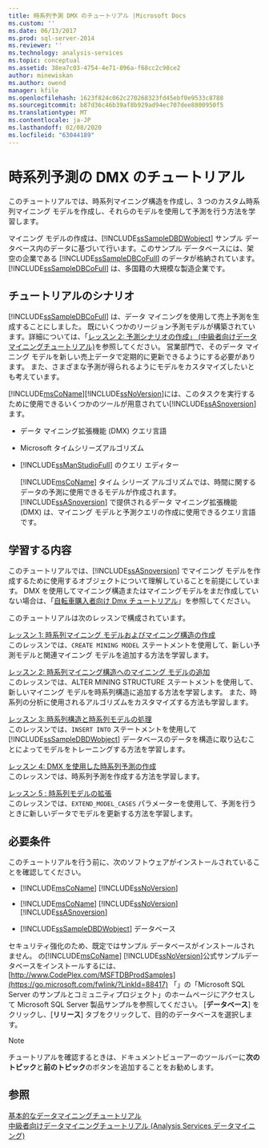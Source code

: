 ```yaml
---
title: 時系列予測 DMX のチュートリアル |Microsoft Docs
ms.custom: ''
ms.date: 06/13/2017
ms.prod: sql-server-2014
ms.reviewer: ''
ms.technology: analysis-services
ms.topic: conceptual
ms.assetid: 38ea7c03-4754-4e71-896a-f68cc2c98ce2
author: minewiskan
ms.author: owend
manager: kfile
ms.openlocfilehash: 1623f824c062c270268323fd45ebf0e9533c8788
ms.sourcegitcommit: b87d36c46b39af8b929ad94ec707dee8800950f5
ms.translationtype: MT
ms.contentlocale: ja-JP
ms.lasthandoff: 02/08/2020
ms.locfileid: "63044189"
---
```

# <a name="time-series-prediction-dmx-tutorial"></a>時系列予測の DMX のチュートリアル
  このチュートリアルでは、時系列マイニング構造を作成し、3 つのカスタム時系列マイニング モデルを作成し、それらのモデルを使用して予測を行う方法を学習します。  
  
 マイニング モデルの作成は、[!INCLUDE[ssSampleDBDWobject](../includes/sssampledbdwobject-md.md)] サンプル データベース内のデータに基づいて行います。このサンプル データベースには、架空の企業である [!INCLUDE[ssSampleDBCoFull](../includes/sssampledbcofull-md.md)] のデータが格納されています。 
  [!INCLUDE[ssSampleDBCoFull](../includes/sssampledbcofull-md.md)] は、多国籍の大規模な製造企業です。  
  
## <a name="tutorial-scenario"></a>チュートリアルのシナリオ  
 
  [!INCLUDE[ssSampleDBCoFull](../includes/sssampledbcofull-md.md)] は、データ マイニングを使用して売上予測を生成することにしました。 既にいくつかのリージョン予測モデルが構築されています。詳細については、「[レッスン 2: 予測シナリオの作成」 &#40;中級者向けデータマイニングチュートリアル&#41;](../../2014/tutorials/lesson-2-building-a-forecasting-scenario-intermediate-data-mining-tutorial.md)を参照してください。 営業部門で、そのデータ マイニング モデルを新しい売上データで定期的に更新できるようにする必要があります。 また、さまざまな予測が得られるようにモデルをカスタマイズしたいとも考えています。  
  
 [!INCLUDE[msCoName](../includes/msconame-md.md)][!INCLUDE[ssNoVersion](../includes/ssnoversion-md.md)]には、このタスクを実行するために使用できるいくつかのツールが用意されてい[!INCLUDE[ssASnoversion](../includes/ssasnoversion-md.md)]ます。  
  
-   データ マイニング拡張機能 (DMX) クエリ言語  
  
-   Microsoft タイムシリーズアルゴリズム  
  
-   
  [!INCLUDE[ssManStudioFull](../includes/ssmanstudiofull-md.md)] のクエリ エディター  
  
 
  [!INCLUDE[msCoName](../includes/msconame-md.md)] タイム シリーズ アルゴリズムでは、時間に関するデータの予測に使用できるモデルが作成されます。 
  [!INCLUDE[ssASnoversion](../includes/ssasnoversion-md.md)] で提供されるデータ マイニング拡張機能 (DMX) は、マイニング モデルと予測クエリの作成に使用できるクエリ言語です。  
  
## <a name="what-you-will-learn"></a>学習する内容  
 このチュートリアルでは、[!INCLUDE[ssASnoversion](../includes/ssasnoversion-md.md)] でマイニング モデルを作成するために使用するオブジェクトについて理解していることを前提にしています。 DMX を使用してマイニング構造またはマイニングモデルをまだ作成していない場合は、「[自転車購入者向け Dmx チュートリアル](../../2014/tutorials/bike-buyer-dmx-tutorial.md)」を参照してください。  
  
 このチュートリアルは次のレッスンで構成されています。  
  
 [レッスン 1: 時系列マイニング モデルおよびマイニング構造の作成](../../2014/tutorials/lesson-1-creating-a-time-series-mining-model-and-mining-structure.md)  
 このレッスンでは、`CREATE MINING MODEL` ステートメントを使用して、新しい予測モデルと関連マイニング モデルを追加する方法を学習します。  
  
 [レッスン 2: 時系列マイニング構造へのマイニング モデルの追加](../../2014/tutorials/lesson-2-adding-mining-models-to-the-time-series-mining-structure.md)  
 このレッスンでは、ALTER MINING STRUCTURE ステートメントを使用して、新しいマイニング モデルを時系列構造に追加する方法を学習します。 また、時系列の分析に使用されるアルゴリズムをカスタマイズする方法も学習します。  
  
 [レッスン 3: 時系列構造と時系列モデルの処理](../../2014/tutorials/lesson-3-processing-the-time-series-structure-and-models.md)  
 このレッスンでは、`INSERT INTO` ステートメントを使用して [!INCLUDE[ssSampleDBDWobject](../includes/sssampledbdwobject-md.md)] データベースのデータを構造に取り込むことによってモデルをトレーニングする方法を学習します。  
  
 [レッスン 4: DMX を使用した時系列予測の作成](../../2014/tutorials/lesson-4-creating-time-series-predictions-using-dmx.md)  
 このレッスンでは、時系列予測を作成する方法を学習します。  
  
 [レッスン 5 : 時系列モデルの拡張](../../2014/tutorials/lesson-5-extending-the-time-series-model.md)  
 このレッスンでは、`EXTEND_MODEL_CASES` パラメーターを使用して、予測を行うときに新しいデータでモデルを更新する方法を学習します。  
  
## <a name="requirements"></a>必要条件  
 このチュートリアルを行う前に、次のソフトウェアがインストールされていることを確認してください。  
  
-   [!INCLUDE[msCoName](../includes/msconame-md.md)] [!INCLUDE[ssNoVersion](../includes/ssnoversion-md.md)]  
  
-   [!INCLUDE[msCoName](../includes/msconame-md.md)] [!INCLUDE[ssNoVersion](../includes/ssnoversion-md.md)] [!INCLUDE[ssASnoversion](../includes/ssasnoversion-md.md)]  
  
-   
  [!INCLUDE[ssSampleDBDWobject](../includes/sssampledbdwobject-md.md)] データベース  
  
 セキュリティ強化のため、既定ではサンプル データベースがインストールされません。 の[!INCLUDE[msCoName](../includes/msconame-md.md)] [!INCLUDE[ssNoVersion](../includes/ssnoversion-md.md)]公式サンプルデータベースをインストールするには、 [http://www.CodePlex.com/MSFTDBProdSamples](https://go.microsoft.com/fwlink/?LinkId=88417) 「」の「Microsoft SQL Server のサンプルとコミュニティプロジェクト」のホームページにアクセスして Microsoft SQL Server 製品サンプルを参照してください。 [**データベース**] をクリックし、[**リリース**] タブをクリックして、目的のデータベースを選択します。  
  
> [!NOTE]  
>  チュートリアルを確認するときは、ドキュメントビューアーのツールバーに**次のトピック**と**前のトピック**のボタンを追加することをお勧めします。  
  
## <a name="see-also"></a>参照  
 [基本的なデータマイニングチュートリアル](../../2014/tutorials/basic-data-mining-tutorial.md)   
 [中級者向けデータマイニングチュートリアル &#40;Analysis Services データマイニング&#41;](../../2014/tutorials/intermediate-data-mining-tutorial-analysis-services-data-mining.md)  
  
  
